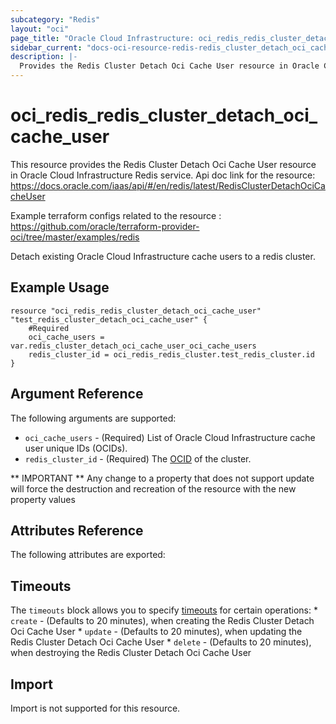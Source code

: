 ```yaml
---
subcategory: "Redis"
layout: "oci"
page_title: "Oracle Cloud Infrastructure: oci_redis_redis_cluster_detach_oci_cache_user"
sidebar_current: "docs-oci-resource-redis-redis_cluster_detach_oci_cache_user"
description: |-
  Provides the Redis Cluster Detach Oci Cache User resource in Oracle Cloud Infrastructure Redis service
---
```


# oci_redis_redis_cluster_detach_oci_cache_user
This resource provides the Redis Cluster Detach Oci Cache User resource in Oracle Cloud Infrastructure Redis service.
Api doc link for the resource: https://docs.oracle.com/iaas/api/#/en/redis/latest/RedisClusterDetachOciCacheUser

Example terraform configs related to the resource : https://github.com/oracle/terraform-provider-oci/tree/master/examples/redis

Detach existing Oracle Cloud Infrastructure cache users to a redis cluster.

## Example Usage

```hcl
resource "oci_redis_redis_cluster_detach_oci_cache_user" "test_redis_cluster_detach_oci_cache_user" {
	#Required
	oci_cache_users = var.redis_cluster_detach_oci_cache_user_oci_cache_users
	redis_cluster_id = oci_redis_redis_cluster.test_redis_cluster.id
}
```

## Argument Reference

The following arguments are supported:

* `oci_cache_users` - (Required) List of Oracle Cloud Infrastructure cache user unique IDs (OCIDs).
* `redis_cluster_id` - (Required) The [OCID](https://docs.cloud.oracle.com/iaas/Content/General/Concepts/identifiers.htm#Oracle) of the cluster.


** IMPORTANT **
Any change to a property that does not support update will force the destruction and recreation of the resource with the new property values

## Attributes Reference

The following attributes are exported:


## Timeouts

The `timeouts` block allows you to specify [timeouts](https://registry.terraform.io/providers/oracle/oci/latest/docs/guides/changing_timeouts) for certain operations:
	* `create` - (Defaults to 20 minutes), when creating the Redis Cluster Detach Oci Cache User
	* `update` - (Defaults to 20 minutes), when updating the Redis Cluster Detach Oci Cache User
	* `delete` - (Defaults to 20 minutes), when destroying the Redis Cluster Detach Oci Cache User


## Import

Import is not supported for this resource.

